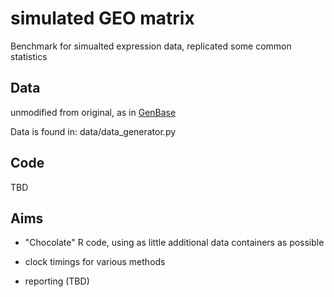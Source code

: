 simulated GEO matrix
==========
Benchmark for simualted expression data, replicated some common statistics


Data
-----------
unmodified from original, as in <a href="https://github.com/hannesmuehleisen/genbase">GenBase</a>

Data is found in: data/data_generator.py

Code
-----------
TBD


Aims
-----------
- "Chocolate" R code, using as little additional data containers as possible

- clock timings for various methods

- reporting (TBD)
